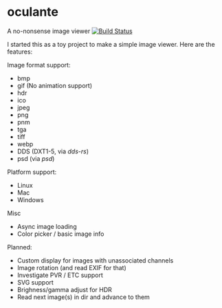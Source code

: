 # oculante
A no-nonsense image viewer
[![Build Status](https://travis-ci.org/woelper/oculante.svg?branch=master)](https://travis-ci.org/woelper/oculante)

I started this as a toy project to make a simple image viewer. Here are the features:

Image format support:
- bmp	
- gif (No animation support)	
- hdr	
- ico	
- jpeg	
- png	
- pnm	
- tga	
- tiff	
- webp	
- DDS (DXT1-5, via _dds-rs_)
- psd (via _psd_)

Platform support:
- Linux
- Mac
- Windows

Misc
- Async image loading
- Color picker / basic image info

Planned:
- Custom display for images with unassociated channels
- Image rotation (and read EXIF for that)
- Investigate PVR / ETC support
- SVG support
- Brighness/gamma adjust for HDR
- Read next image(s) in dir and advance to them
